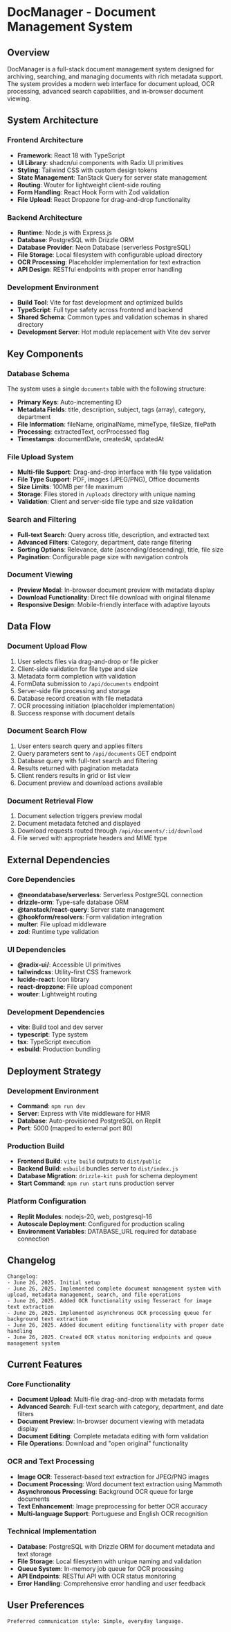 # DocManager - Document Management System

## Overview

DocManager is a full-stack document management system designed for archiving, searching, and managing documents with rich metadata support. The system provides a modern web interface for document upload, OCR processing, advanced search capabilities, and in-browser document viewing.

## System Architecture

### Frontend Architecture
- **Framework**: React 18 with TypeScript
- **UI Library**: shadcn/ui components with Radix UI primitives
- **Styling**: Tailwind CSS with custom design tokens
- **State Management**: TanStack Query for server state management
- **Routing**: Wouter for lightweight client-side routing
- **Form Handling**: React Hook Form with Zod validation
- **File Upload**: React Dropzone for drag-and-drop functionality

### Backend Architecture
- **Runtime**: Node.js with Express.js
- **Database**: PostgreSQL with Drizzle ORM
- **Database Provider**: Neon Database (serverless PostgreSQL)
- **File Storage**: Local filesystem with configurable upload directory
- **OCR Processing**: Placeholder implementation for text extraction
- **API Design**: RESTful endpoints with proper error handling

### Development Environment
- **Build Tool**: Vite for fast development and optimized builds
- **TypeScript**: Full type safety across frontend and backend
- **Shared Schema**: Common types and validation schemas in shared directory
- **Development Server**: Hot module replacement with Vite dev server

## Key Components

### Database Schema
The system uses a single `documents` table with the following structure:
- **Primary Keys**: Auto-incrementing ID
- **Metadata Fields**: title, description, subject, tags (array), category, department
- **File Information**: fileName, originalName, mimeType, fileSize, filePath
- **Processing**: extractedText, ocrProcessed flag
- **Timestamps**: documentDate, createdAt, updatedAt

### File Upload System
- **Multi-file Support**: Drag-and-drop interface with file type validation
- **File Type Support**: PDF, images (JPEG/PNG), Office documents
- **Size Limits**: 100MB per file maximum
- **Storage**: Files stored in `/uploads` directory with unique naming
- **Validation**: Client and server-side file type and size validation

### Search and Filtering
- **Full-text Search**: Query across title, description, and extracted text
- **Advanced Filters**: Category, department, date range filtering
- **Sorting Options**: Relevance, date (ascending/descending), title, file size
- **Pagination**: Configurable page size with navigation controls

### Document Viewing
- **Preview Modal**: In-browser document preview with metadata display
- **Download Functionality**: Direct file download with original filename
- **Responsive Design**: Mobile-friendly interface with adaptive layouts

## Data Flow

### Document Upload Flow
1. User selects files via drag-and-drop or file picker
2. Client-side validation for file type and size
3. Metadata form completion with validation
4. FormData submission to `/api/documents` endpoint
5. Server-side file processing and storage
6. Database record creation with file metadata
7. OCR processing initiation (placeholder implementation)
8. Success response with document details

### Document Search Flow
1. User enters search query and applies filters
2. Query parameters sent to `/api/documents` GET endpoint
3. Database query with full-text search and filtering
4. Results returned with pagination metadata
5. Client renders results in grid or list view
6. Document preview and download actions available

### Document Retrieval Flow
1. Document selection triggers preview modal
2. Document metadata fetched and displayed
3. Download requests routed through `/api/documents/:id/download`
4. File served with appropriate headers and MIME type

## External Dependencies

### Core Dependencies
- **@neondatabase/serverless**: Serverless PostgreSQL connection
- **drizzle-orm**: Type-safe database ORM
- **@tanstack/react-query**: Server state management
- **@hookform/resolvers**: Form validation integration
- **multer**: File upload middleware
- **zod**: Runtime type validation

### UI Dependencies
- **@radix-ui/**: Accessible UI primitives
- **tailwindcss**: Utility-first CSS framework
- **lucide-react**: Icon library
- **react-dropzone**: File upload component
- **wouter**: Lightweight routing

### Development Dependencies
- **vite**: Build tool and dev server
- **typescript**: Type system
- **tsx**: TypeScript execution
- **esbuild**: Production bundling

## Deployment Strategy

### Development Environment
- **Command**: `npm run dev`
- **Server**: Express with Vite middleware for HMR
- **Database**: Auto-provisioned PostgreSQL on Replit
- **Port**: 5000 (mapped to external port 80)

### Production Build
- **Frontend Build**: `vite build` outputs to `dist/public`
- **Backend Build**: `esbuild` bundles server to `dist/index.js`
- **Database Migration**: `drizzle-kit push` for schema deployment
- **Start Command**: `npm run start` runs production server

### Platform Configuration
- **Replit Modules**: nodejs-20, web, postgresql-16
- **Autoscale Deployment**: Configured for production scaling
- **Environment Variables**: DATABASE_URL required for database connection

## Changelog

```
Changelog:
- June 26, 2025. Initial setup
- June 26, 2025. Implemented complete document management system with upload, metadata management, search, and file operations
- June 26, 2025. Added OCR functionality using Tesseract for image text extraction
- June 26, 2025. Implemented asynchronous OCR processing queue for background text extraction
- June 26, 2025. Added document editing functionality with proper date handling
- June 26, 2025. Created OCR status monitoring endpoints and queue management system
```

## Current Features

### Core Functionality
- **Document Upload**: Multi-file drag-and-drop with metadata forms
- **Advanced Search**: Full-text search with category, department, and date filters
- **Document Preview**: In-browser document viewing with metadata display
- **Document Editing**: Complete metadata editing with form validation
- **File Operations**: Download and "open original" functionality

### OCR and Text Processing
- **Image OCR**: Tesseract-based text extraction for JPEG/PNG images
- **Document Processing**: Word document text extraction using Mammoth
- **Asynchronous Processing**: Background OCR queue for large documents
- **Text Enhancement**: Image preprocessing for better OCR accuracy
- **Multi-language Support**: Portuguese and English OCR recognition

### Technical Implementation
- **Database**: PostgreSQL with Drizzle ORM for document metadata and text storage
- **File Storage**: Local filesystem with unique naming and validation
- **Queue System**: In-memory job queue for OCR processing
- **API Endpoints**: RESTful API with OCR status monitoring
- **Error Handling**: Comprehensive error handling and user feedback

## User Preferences

```
Preferred communication style: Simple, everyday language.
```
